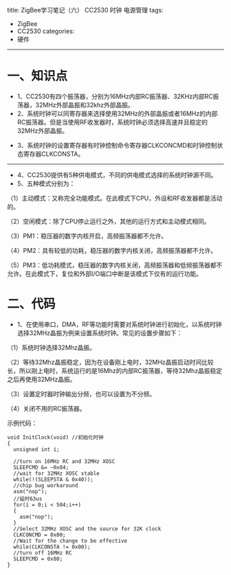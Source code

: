 title: ZigBee学习笔记（六） CC2530 时钟 电源管理
tags:
- ZigBee
- CC2530
categories:
- 硬件
---

# 一、知识点
- 1、CC2530有四个振荡器，分别为16MHz内部RC振荡器、32KHz内部RC振荡器，32MHz外部晶振和32khz外部晶振。
- 2、系统时钟可以同寄存器来选择使用32MHz的外部晶振或者16MHz的内部RC振荡器。但是当使用RF收发器时，系统时钟必须选择高速并且稳定的32MHz外部晶振。

<!-- more -->

- 3、系统时钟的设置寄存器有时钟控制命令寄存器CLKCONCMD和时钟控制状态寄存器CLKCONSTA。

---

- 4、CC2530提供有5种供电模式，不同的供电模式选择的系统时钟源不同。
- 5、五种模式分别为：

（1）主动模式：又称完全功能模式。在此模式下CPU，外设和RF收发器都是活动的。

（2）空闲模式：除了CPU停止运行之外，其他的运行方式和主动模式相同。

（3）PM1：稳压器的数字内核开启，高频振荡器都不允许。

（4）PM2：具有较低的功耗，稳压器的数字内核关闭，高频振荡器都不允许。

（5）PM3：低功耗模式，稳压器的数字内核关闭，高频振荡器和低频振荡器都不允许。在此模式下，复位和外部I/O端口中断是该模式下仅有的运行功能。

# 二、代码

- 1、在使用串口，DMA，RF等功能时需要对系统时钟进行初始化，以系统时钟选择32MHz晶振为例来设置系统时钟。常见的设置步骤如下：

（1）系统时钟选择32Mhz晶振。

（2）等待32Mhz晶振稳定，因为在设备刚上电时，32MHz晶振启动时间比较长，所以刚上电时，系统运行的是16Mhz的内部RC振荡器，等待32Mhz晶振稳定之后再使用32MHz晶振。

（3）设置定时器时钟输出分频，也可以设置为不分频。

（4）关闭不用的RC振荡器。

示例代码：

```
void InitClock(void) //初始化时钟
{
  unsigned int i;

  //turn on 16MHz RC and 32MHz XOSC
  SLEEPCMD &= ~0x04;
  //wait for 32MHz XOSC stable
  while(!(SLEEPSTA & 0x40));
  //chip bug workaround
  asm("nop");
  //延时63us
  for(i = 0;i < 504;i++)
  {
    asm("nop");
  }
  //Select 32MHz XOSC and the source for 32K clock
  CLKCONCMD = 0x00;
  //Wait for the change to be effective
  while(CLKCONSTA != 0x00);
  //turn off 16MHz RC
  SLEEPCMD = 0x80;
}
```

